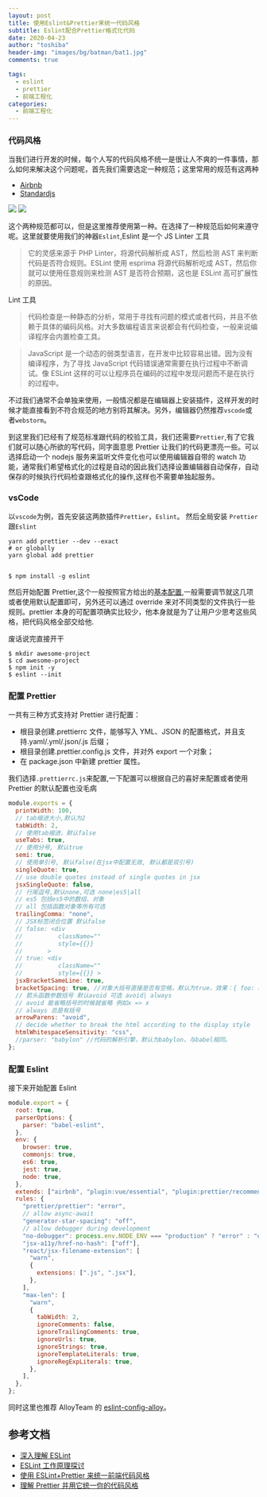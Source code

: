 ```yaml
---
layout: post
title: 使用Eslint&Prettier来统一代码风格
subtitle: Eslint配合Prettier格式化代码
date: 2020-04-23
author: "toshiba"
header-img: "images/bg/batman/bat1.jpg"
comments: true

tags:
  - eslint
  - prettier
  - 前端工程化
categories:
  - 前端工程化
---
```


### 代码风格

当我们进行开发的时候，每个人写的代码风格不统一是很让人不爽的一件事情，那么如何来解决这个问题呢，首先我们需要选定一种规范；这里常用的规范有这两种

- [Airbnb](https://github.com/airbnb)
- [Standardjs](https://standardjs.com/)

![](https://yt-card-system.oss-cn-beijing.aliyuncs.com/blog/in_post/eslint/airbnb.png)
![](https://yt-card-system.oss-cn-beijing.aliyuncs.com/blog/in_post/eslint/standard.png)

这个两种规范都可以，但是这里推荐使用第一种。在选择了一种规范后如何来遵守呢。这里就要使用我们的神器<code>Eslint</code>,Eslint 是一个 JS Linter 工具

> 它的灵感来源于 PHP Linter，将源代码解析成 AST，然后检测 AST 来判断代码是否符合规则。ESLint 使用 esprima 将源代码解析吃成 AST，然后你就可以使用任意规则来检测 AST 是否符合预期，这也是 ESLint 高可扩展性的原因。

Lint 工具

> 代码检查是一种静态的分析，常用于寻找有问题的模式或者代码，并且不依赖于具体的编码风格。对大多数编程语言来说都会有代码检查，一般来说编译程序会内置检查工具。

> JavaScript 是一个动态的弱类型语言，在开发中比较容易出错。因为没有编译程序，为了寻找 JavaScript 代码错误通常需要在执行过程中不断调试。像 ESLint 这样的可以让程序员在编码的过程中发现问题而不是在执行的过程中。

不过我们通常不会单独来使用，一般情况都是在编辑器上安装插件，这样开发的时候才能直接看到不符合规范的地方别将其解决。另外，编辑器仍然推荐<code>vscode</code>或者<code>webstorm</code>。

到这里我们已经有了规范标准跟代码的校验工具，我们还需要<code>Prettier</code>,有了它我们就可以随心所欲的写代码，同字面意思 Prettier 让我们的代码更漂亮一些。可以选择启动一个 nodejs 服务来监听文件变化也可以使用编辑器自带的 watch 功能，通常我们希望格式化的过程是自动的因此我们选择设置编辑器自动保存，自动保存的时候执行代码检查跟格式化的操作,这样也不需要单独起服务。

### vsCode

以<code>vscode</code>为例，首先安装这两款插件<code>Prettier</code>，<code>Eslint</code>。
然后全局安装 <code>Prettier</code>跟<code>Eslint</code>

```
yarn add prettier --dev --exact
# or globally
yarn global add prettier


$ npm install -g eslint

```

然后开始配置 Prettier,这个一般按照官方给出的[基本配置](https://prettier.io/docs/en/options.html),一般需要调节就这几项或者使用默认配置即可，另外还可以通过 override 来对不同类型的文件执行一些规则。prettier 本身的可配置项确实比较少，他本身就是为了让用户少思考这些风格，把代码风格全部交给他.

废话说完直接开干

```
$ mkdir awesome-project
$ cd awesome-project
$ npm init -y
$ eslint --init

```

### 配置 Prettier

一共有三种方式支持对 Prettier 进行配置：

- 根目录创建.prettierrc 文件，能够写入 YML、JSON 的配置格式，并且支持.yaml/.yml/.json/.js 后缀；
- 根目录创建.prettier.config.js 文件，并对外 export 一个对象；
- 在 package.json 中新建 prettier 属性。

我们选择<code>.prettierrc.js</code>来配置,一下配置可以根据自己的喜好来配置或者使用 Prettier 的默认配置也没毛病

```javascript
module.exports = {
  printWidth: 100,
  // tab缩进大小,默认为2
  tabWidth: 2,
  // 使用tab缩进，默认false
  useTabs: true,
  // 使用分号, 默认true
  semi: true,
  // 使用单引号, 默认false(在jsx中配置无效, 默认都是双引号)
  singleQuote: true,
  // use double quotes instead of single quotes in jsx
  jsxSingleQuote: false,
  // 行尾逗号,默认none,可选 none|es5|all
  // es5 包括es5中的数组、对象
  // all 包括函数对象等所有可选
  trailingComma: "none",
  // JSX标签闭合位置 默认false
  // false: <div
  //          className=""
  //          style={{}}
  //       >
  // true: <div
  //          className=""
  //          style={{}} >
  jsxBracketSameLine: true,
  bracketSpacing: true, //对象大括号直接是否有空格，默认为true，效果：{ foo: bar }
  // 箭头函数参数括号 默认avoid 可选 avoid| always
  // avoid 能省略括号的时候就省略 例如x => x
  // always 总是有括号
  arrowParens: "avoid",
  // decide whether to break the html according to the display style
  htmlWhitespaceSensitivity: "css",
  //parser: "babylon" //代码的解析引擎，默认为babylon，与babel相同。
};
```

### 配置 Eslint

接下来开始配置 Eslint

```javascript
module.export = {
  root: true,
  parserOptions: {
    parser: "babel-eslint",
  },
  env: {
    browser: true,
    commonjs: true,
    es6: true,
    jest: true,
    node: true,
  },
  extends: ["airbnb", "plugin:vue/essential", "plugin:prettier/recommended"],
  rules: {
    "prettier/prettier": "error",
    // allow async-await
    "generator-star-spacing": "off",
    // allow debugger during development
    "no-debugger": process.env.NODE_ENV === "production" ? "error" : "off",
    "jsx-a11y/href-no-hash": ["off"],
    "react/jsx-filename-extension": [
      "warn",
      {
        extensions: [".js", ".jsx"],
      },
    ],
    "max-len": [
      "warn",
      {
        tabWidth: 2,
        ignoreComments: false,
        ignoreTrailingComments: true,
        ignoreUrls: true,
        ignoreStrings: true,
        ignoreTemplateLiterals: true,
        ignoreRegExpLiterals: true,
      },
    ],
  },
};
```

同时这里也推荐 AlloyTeam 的 [eslint-config-alloy](https://github.com/AlloyTeam/eslint-config-alloy)。

## 参考文档

- [深入理解 ESLint](https://mp.weixin.qq.com/s/X2gShxrCw0ukZigjE_45kA)
- [ESLint 工作原理探讨](https://mp.weixin.qq.com/s?__biz=MjM5MTA1MjAxMQ==&mid=2651230875&idx=1&sn=092211db96adfc85a26b457f7e9421a0&chksm=bd494b1f8a3ec20902ad0df7d6a3735b536fe585086abc9035fe24d69549bb4c81cf88658515&scene=21#wechat_redirect)
- [使用 ESLint+Prettier 来统一前端代码风格](https://segmentfault.com/a/1190000015315545)
- [理解 Prettier 并用它统一你的代码风格](https://www.meteorlxy.cn/posts/2019/08/05/understand-and-use-prettier.html)

